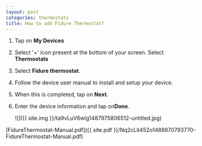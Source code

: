 ```yaml
---
layout: post
categories: thermostats
title: How to add Fidure Thermostat?
---
```


1. Tap on **My Devices**

2. Select '+' icon present at the bottom of your screen. Select **Thermostats**

3. Select **Fidure thermostat**.

4. Follow the device user manual to install and setup your device.

5. When this is completed, tap on **Next**.

6. Enter the device information and tap on**Done**.

    ![]({{ site.img }}/ta9vLuV6wlg1487975806512-untitled.jpg)

[FidureThermostat-Manual.pdf]({{ site.pdf }}/Nq2cLit452o1488870793770-FidureThermostat-Manual.pdf)